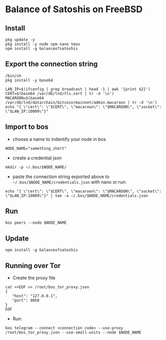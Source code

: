# Balance of Satoshis on FreeBSD

## Install
```
pkg update -y
pkg install -y node npm nano tmux
npm install -g balanceofsatoshis
```

## Export the connection string
```
/bin/sh
pkg install -y base64

LAN_IP=$(ifconfig | grep broadcast | head -1 | awk '{print $2}')
CERT=$(base64 /var/db/lnd/tls.cert | tr -d '\n')
MACAROON=$(base64 /var/db/lnd/data/chain/bitcoin/mainnet/admin.macaroon | tr -d '\n')
echo "{ \"cert\": \"$CERT\", \"macaroon\": \"$MACAROON\", \"socket\": \"$LAN_IP:10009\"}"
```

## Import to bos

* choose a name to indentify your node in bos
```
NODE_NAME="something_short"
```
* create a credential json
```
mkdir -p ~/.bos/$NODE_NAME/
```
* paste the connection string exported above to `~/.bos/$NODE_NAME/credentials.json` with nano or run:
```
echo "{ \"cert\": \"$CERT\", \"macaroon\": \"$MACAROON\", \"socket\": \"$LAN_IP:10009\"}" | tee -a ~/.bos/$NODE_NAME/credentials.json
```

## Run

```
bos peers --node $NODE_NAME
```

## Update

```
npm install -g balanceofsatoshis
```

## Running over Tor
* Create the proxy file
```
cat <<EOF >> /root/bos_tor_proxy.json
{
   "host": "127.0.0.1",
   "port": 9050
}
EOF
```
* Run:
```
bos telegram --connect <connection code> --use-proxy /root/bos_tor_proxy.json --use-small-units --node $NODE_NAME
```
